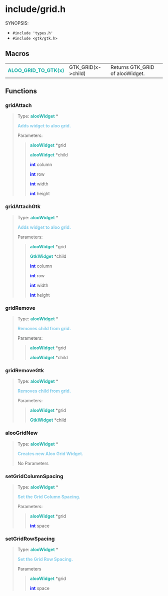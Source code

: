 # include/grid.h

SYNOPSIS:

-   `#include 'types.h'`
-   `#include <gtk/gtk.h>`

## Macros

|                                |                    |                                 |
| ------------------------------ | ------------------ | ------------------------------- |
| <key>ALOO_GRID_TO_GTK(x)</key> | GTK_GRID(x->child) | Returns GTK_GRID of alooWidget. |

## Functions

### gridAttach

> Type: <key>alooWidget</key> \*
>
> <mark>Adds widget to aloo grid.</mark>
>
> Parameters:
>
> > <key>alooWidget</key> \*grid
> >
> > <key>alooWidget</key> \*child
> >
> > <res>int</res> column
> >
> > <res>int</res> row
> >
> > <res>int</res> width
> >
> > <res>int</res> height

### gridAttachGtk

> Type: <key>alooWidget</key> \*
>
> <mark>Adds widget to aloo grid.</mark>
>
> Parameters:
>
> > <key>alooWidget</key> \*grid
> >
> > <key>GtkWidget</key> \*child
> >
> > <res>int</res> column
> >
> > <res>int</res> row
> >
> > <res>int</res> width
> >
> > <res>int</res> height

### gridRemove

> Type: <key>alooWidget</key> \*
>
> <mark>Removes child from grid.</mark>
>
> Parameters:
>
> > <key>alooWidget</key> \*grid
> >
> > <key>alooWidget</key> \*child

### gridRemoveGtk

> Type: <key>alooWidget</key> \*
>
> <mark>Removes child from grid.</mark>
>
> Parameters:
>
> > <key>alooWidget</key> \*grid
> >
> > <key>GtkWidget</key> \*child

### alooGridNew

> Type: <key>alooWidget</key> \*
>
> <mark>Creates new Aloo Grid Widget.</mark>
>
> No Parameters

### setGridColumnSpacing

> Type: <key>alooWidget</key> \*
>
> <mark>Set the Grid Column Spacing.</mark>
>
> Parameters:
>
> > <key>alooWidget</key> \*grid
> >
> > <res>int</res> space

### setGridRowSpacing

> Type: <key>alooWidget</key> \*
>
> <mark>Set the Grid Row Spacing.</mark>
>
> Parameters
>
> > <key>alooWidget</key> \*grid
> >
> > <res>int</res> space

<style>
	mark {
		background: transparent;
		font-weight: bold;
		color: skyblue;
	}
    key{
		font-weight: bold;
        color: lightseagreen;
    }
    res {
        font-weight: bold;
        color: #070ff7;
    }
</style>
